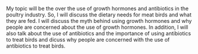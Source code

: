 My topic will be the over the use of growth hormones and antibiotics in the poultry industry. So, I will discuss the dietary needs for meat birds and what they are fed. I will discuss the myth behind using growth hormones and why people are concerned about the use of growth hormones. In addition, I will also talk about the use of antibiotics and the importance of using antibiotics to treat birds and dicuss why people are concerned with the use of antibiotics to treat birds. 
